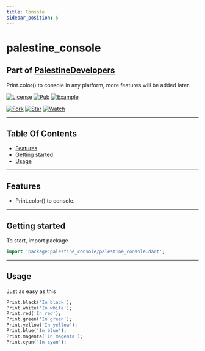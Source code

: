 ```yaml
---
title: Console
sidebar_position: 5
---
```


# palestine_console

## Part of [PalestineDevelopers](https://github.com/PalestineDevelopers)

Print.color() to console in any platform, more features will be added later.

[![License](https://img.shields.io/github/license/PalestineDevelopers/console)](https://github.com/PalestineDevelopers)
[![Pub](https://img.shields.io/badge/Palestine%20Console-pub-blue)](https://pub.dev/packages/palestine_palestine_console)
[![Example](https://img.shields.io/badge/Example-Ex-success)](https://pub.dev/packages/palestine_palestine_console/example)

[![Fork](https://img.shields.io/github/forks/PalestineDevelopers/console?style=social)](https://github.com/PalestineDevelopers/console)
[![Star](https://img.shields.io/github/stars/PalestineDevelopers/console?style=social)](https://github.com/PalestineDevelopers/console)
[![Watch](https://img.shields.io/github/watchers/PalestineDevelopers/console?style=social)](https://github.com/PalestineDevelopers/console)

---

## Table Of Contents

* [Features](#features)
* [Getting started](#getting-started)
* [Usage](#usage)

---

## Features

* Print.color() to console.

---

## Getting started

To start, import package

```dart
import 'package:palestine_console/palestine_console.dart';
```

---

## Usage

Just as easy as this

```dart
Print.black('In black');
Print.white('In white');
Print.red('In red');
Print.green('In green');
Print.yellow('In yellow');
Print.blue('In blue');
Print.magenta('In magenta');
Print.cyan('In cyan');
```
